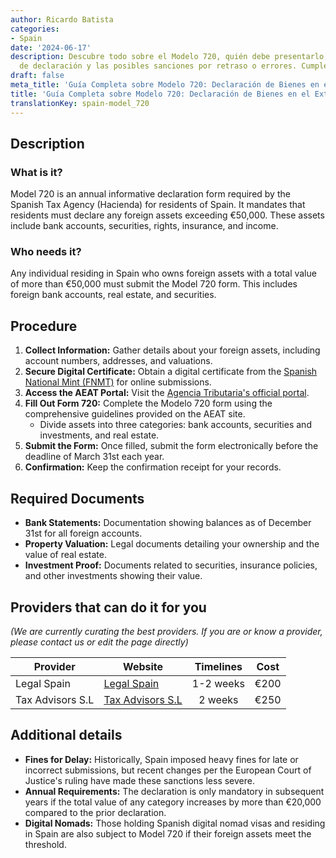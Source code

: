 ```yaml
---
author: Ricardo Batista
categories:
- Spain
date: '2024-06-17'
description: Descubre todo sobre el Modelo 720, quién debe presentarlo, el proceso
  de declaración y las posibles sanciones por retraso o errores. Cumple con Hacienda.
draft: false
meta_title: 'Guía Completa sobre Modelo 720: Declaración de Bienes en el Extranjero'
title: 'Guía Completa sobre Modelo 720: Declaración de Bienes en el Extranjero'
translationKey: spain-model_720
---
```



## Description
### What is it?
Model 720 is an annual informative declaration form required by the Spanish Tax Agency (Hacienda) for residents of Spain. It mandates that residents must declare any foreign assets exceeding €50,000. These assets include bank accounts, securities, rights, insurance, and income.

### Who needs it?
Any individual residing in Spain who owns foreign assets with a total value of more than €50,000 must submit the Model 720 form. This includes foreign bank accounts, real estate, and securities.

## Procedure
1. **Collect Information:** Gather details about your foreign assets, including account numbers, addresses, and valuations.
2. **Secure Digital Certificate:** Obtain a digital certificate from the [Spanish National Mint (FNMT)](https://www.sede.fnmt.gob.es/) for online submissions.
3. **Access the AEAT Portal:** Visit the [Agencia Tributaria's official portal](https://www.agenciatributaria.es/).
4. **Fill Out Form 720:** Complete the Modelo 720 form using the comprehensive guidelines provided on the AEAT site.
   - Divide assets into three categories: bank accounts, securities and investments, and real estate.
5. **Submit the Form:** Once filled, submit the form electronically before the deadline of March 31st each year.
6. **Confirmation:** Keep the confirmation receipt for your records.

## Required Documents
- **Bank Statements:** Documentation showing balances as of December 31st for all foreign accounts.
- **Property Valuation:** Legal documents detailing your ownership and the value of real estate.
- **Investment Proof:** Documents related to securities, insurance policies, and other investments showing their value.

## Providers that can do it for you
_(We are currently curating the best providers. If you are or know a provider, please contact us or edit the page directly)_

| Provider        |     Website     |     Timelines    |       Cost      |
| --------------- | --------------- |  :-------------: | :-------------: |
| Legal Spain     | [Legal Spain](https://www.legalspain.com) |   1-2 weeks    |       €200       |
| Tax Advisors S.L| [Tax Advisors S.L](https://www.taxadvisor.com) |   2 weeks     |       €250       |

## Additional details
- **Fines for Delay:** Historically, Spain imposed heavy fines for late or incorrect submissions, but recent changes per the European Court of Justice's ruling have made these sanctions less severe.
- **Annual Requirements:** The declaration is only mandatory in subsequent years if the total value of any category increases by more than €20,000 compared to the prior declaration.
- **Digital Nomads:** Those holding Spanish digital nomad visas and residing in Spain are also subject to Model 720 if their foreign assets meet the threshold.

